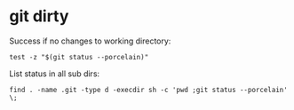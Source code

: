 # git dirty

Success if no changes to working directory:

```
test -z "$(git status --porcelain)"
```

List status in all sub dirs:

```
find . -name .git -type d -execdir sh -c 'pwd ;git status --porcelain' \;
```
